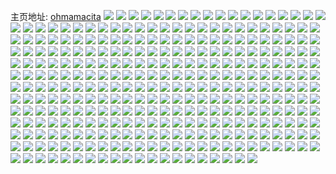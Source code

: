 主页地址: [ohmamacita](https://weibo.com/u/5499513745) 
![](https://wx4.sinaimg.cn/mw2000/0060boKBly1h9qwgkiod3j31bf0zkgto.jpg) 
![](https://wx4.sinaimg.cn/mw2000/0060boKBly1h9qwgkplroj30jg0elqca.jpg) 
![](https://wx4.sinaimg.cn/mw2000/0060boKBly1h9qwgkylf6j30nw0qv4gu.jpg) 
![](https://wx4.sinaimg.cn/mw2000/0060boKBly1h9qwgl779xj30k50quwgx.jpg) 
![](https://wx4.sinaimg.cn/mw2000/0060boKBly1h9qwgk7h1qj30ty0ilaec.jpg) 
![](https://wx4.sinaimg.cn/mw2000/0060boKBly1h9qwglco60j30a70fa79j.jpg) 
![](https://wx4.sinaimg.cn/mw2000/0060boKBly1h9nd4qbqjhj332p2ltx6q.jpg) 
![](https://wx4.sinaimg.cn/mw2000/0060boKBly1h9nd4wvig7j32801o0kjl.jpg) 
![](https://wx4.sinaimg.cn/mw2000/0060boKBly1h9nd53a3a0j32sf1x07wi.jpg) 
![](https://wx4.sinaimg.cn/mw2000/0060boKBly1h9nd5gro5cj353u9541l7.jpg) 
![](https://wx4.sinaimg.cn/mw2000/0060boKBly1h9nd5uhbo7j30v90xxjwz.jpg) 
![](https://wx4.sinaimg.cn/mw2000/0060boKBly1h9nd5s2951j31ba14w4ec.jpg) 
![](https://wx4.sinaimg.cn/mw2000/0060boKBly1h9nd5lbtppj32pf4dou0z.jpg) 
![](https://wx4.sinaimg.cn/mw2000/0060boKBly1h9nd5q47x4j30kc37ke6q.jpg) 
![](https://wx4.sinaimg.cn/mw2000/0060boKBly1h9nd4ipclqj31za26tkjl.jpg) 
![](https://wx4.sinaimg.cn/mw2000/0060boKBly1h9nd5tc9lyj31sz1an7wh.jpg) 
![](https://wx4.sinaimg.cn/mw2000/0060boKBly1h9nd5tsyh8j30z70y242p.jpg) 
![](https://wx4.sinaimg.cn/mw2000/0060boKBly1h9nd5maww1j30u00sbn0u.jpg) 
![](https://wx4.sinaimg.cn/mw2000/0060boKBly1h9nd5mw2jhj31c00u0gqo.jpg) 
![](https://wx4.sinaimg.cn/mw2000/0060boKBly1h9ndcmlal5j32yo1o0e82.jpg) 
![](https://wx4.sinaimg.cn/mw2000/0060boKBly1h9ndcs0xr2j31o02yo7wi.jpg) 
![](https://wx4.sinaimg.cn/mw2000/0060boKBly1h9al4l9ob3j30u00boq4c.jpg) 
![](https://wx4.sinaimg.cn/mw2000/0060boKBly1h98f2kxlujj30u00u0mz5.jpg) 
![](https://wx4.sinaimg.cn/mw2000/0060boKBly1h95vozu07fj30u01k3wic.jpg) 
![](https://wx4.sinaimg.cn/mw2000/0060boKBly1h94voux4ynj30u01400yc.jpg) 
![](https://wx4.sinaimg.cn/mw2000/0060boKBly1h94vm1trtfj30th0thmzs.jpg) 
![](https://wx4.sinaimg.cn/mw2000/0060boKBly1h94votu3raj30t60t640x.jpg) 
![](https://wx4.sinaimg.cn/mw2000/0060boKBly1h93st00anej30wi0p3416.jpg) 
![](https://wx4.sinaimg.cn/mw2000/0060boKBly1h93stpb7bsj30u0152jub.jpg) 
![](https://wx4.sinaimg.cn/mw2000/0060boKBly1h9135y8sgcj30b40ctgmz.jpg) 
![](https://wx4.sinaimg.cn/mw2000/0060boKBly1h8wpnxff1nj30go0go0v1.jpg) 
![](https://wx4.sinaimg.cn/mw2000/0060boKBly1h8wb1pnib8j31fn1gi7wh.jpg) 
![](https://wx4.sinaimg.cn/mw2000/0060boKBly1h8vptv8928j31in2441kx.jpg) 
![](https://wx4.sinaimg.cn/mw2000/0060boKBly1h8vptvj4qnj30wi16ownw.jpg) 
![](https://wx4.sinaimg.cn/mw2000/0060boKBly1h8vptw3refj30u60zn107.jpg) 
![](https://wx4.sinaimg.cn/mw2000/0060boKBly1h8vptwkxm2j30td125wl7.jpg) 
![](https://wx4.sinaimg.cn/mw2000/0060boKBly1h8vpty1z0sj30wi16w45i.jpg) 
![](https://wx4.sinaimg.cn/mw2000/0060boKBly1h8vptx49svj30ur10cahh.jpg) 
![](https://wx4.sinaimg.cn/mw2000/0060boKBly1h8vptxcepgj30sx0zt0z9.jpg) 
![](https://wx4.sinaimg.cn/mw2000/0060boKBly1h8vptxk9qcj30td0yfqap.jpg) 
![](https://wx4.sinaimg.cn/mw2000/0060boKBly1h8vptxtr31j30n70yt45m.jpg) 
![](https://wx4.sinaimg.cn/mw2000/0060boKBly1h8vptu9410j31921ukk7j.jpg) 
![](https://wx4.sinaimg.cn/mw2000/0060boKBly1h8vptykj42j30t60zjk1o.jpg) 
![](https://wx4.sinaimg.cn/mw2000/0060boKBly1h8vptvt89qj30wi16wtgl.jpg) 
![](https://wx4.sinaimg.cn/mw2000/0060boKBly1h8vptwtxftj30ub108dnb.jpg) 
![](https://wx4.sinaimg.cn/mw2000/0060boKBly1h8r0ffx80bj31g91gbh9p.jpg) 
![](https://wx4.sinaimg.cn/mw2000/0060boKBly1h8pun49l3tj30u00b00v3.jpg) 
![](https://wx4.sinaimg.cn/mw2000/0060boKBly1h8o51vmnsej313z0u0aza.jpg) 
![](https://wx4.sinaimg.cn/mw2000/0060boKBly1h8o51w9ebwj30wi1ycnir.jpg) 
![](https://wx4.sinaimg.cn/mw2000/0060boKBly1h8l6882k9ij30u00uzagc.jpg) 
![](https://wx4.sinaimg.cn/mw2000/0060boKBly1h8jyoiigmzj30wi0emgn4.jpg) 
![](https://wx4.sinaimg.cn/mw2000/0060boKBly1h8iywn4nouj31be0zktif.jpg) 
![](https://wx4.sinaimg.cn/mw2000/0060boKBly1h8iywng0eaj31be0zk45u.jpg) 
![](https://wx4.sinaimg.cn/mw2000/0060boKBly1h8iywnyxj1j31be0zktgd.jpg) 
![](https://wx4.sinaimg.cn/mw2000/0060boKBly1h8iywoyvprj33402c0hdv.jpg) 
![](https://wx4.sinaimg.cn/mw2000/0060boKBly1h8iywl2fj9j32at1wiu0y.jpg) 
![](https://wx4.sinaimg.cn/mw2000/0060boKBly1h8iywtphmqj32kkcn2b2i.jpg) 
![](https://wx4.sinaimg.cn/mw2000/0060boKBly1h8f6yz0ycgj30l00dajtg.jpg) 
![](https://wx4.sinaimg.cn/mw2000/0060boKBly1h892o2nguxj30wi0odn0n.jpg) 
![](https://wx4.sinaimg.cn/mw2000/0060boKBly1h83svzkydmj30tz104wl2.jpg) 
![](https://wx4.sinaimg.cn/mw2000/0060boKBly1h83sw01ykgj30re0hhwhq.jpg) 
![](https://wx4.sinaimg.cn/mw2000/0060boKBly1h82pxqjusij30wi177k56.jpg) 
![](https://wx4.sinaimg.cn/mw2000/0060boKBly1h82pxr6zj3j30wi1764bs.jpg) 
![](https://wx4.sinaimg.cn/mw2000/0060boKBly1h82pxrt1zxj30wi17gqgw.jpg) 
![](https://wx4.sinaimg.cn/mw2000/0060boKBly1h82pxs9fx7j30wi17bnak.jpg) 
![](https://wx4.sinaimg.cn/mw2000/0060boKBly1h82pxsuaydj30wi16zqfh.jpg) 
![](https://wx4.sinaimg.cn/mw2000/0060boKBly1h82pxpr58fj30wi173qg2.jpg) 
![](https://wx4.sinaimg.cn/mw2000/0060boKBly1h81dv8rxthj31hc0u0kg7.jpg) 
![](https://wx4.sinaimg.cn/mw2000/0060boKBly1h7y51v4g4yj32c03401kz.jpg) 
![](https://wx4.sinaimg.cn/mw2000/0060boKBly1h7vq13leyxj33402c0hdv.jpg) 
![](https://wx4.sinaimg.cn/mw2000/0060boKBly1h7vq149n6xj30sb1ebtm2.jpg) 
![](https://wx4.sinaimg.cn/mw2000/0060boKBly1h7ufwr01voj30u01sxjts.jpg) 
![](https://wx4.sinaimg.cn/mw2000/0060boKBly1h7ufwrfydxj30u01sxacb.jpg) 
![](https://wx4.sinaimg.cn/mw2000/0060boKBly1h7ufwrq3yxj30lw1f23zz.jpg) 
![](https://wx4.sinaimg.cn/mw2000/0060boKBly1h7sza91kcwj30p609bq3g.jpg) 
![](https://wx4.sinaimg.cn/mw2000/0060boKBly1h7stzjxjl4j30k60kcn2e.jpg) 
![](https://wx4.sinaimg.cn/mw2000/0060boKBly1h7qnt8n7icj30u019m46q.jpg) 
![](https://wx4.sinaimg.cn/mw2000/0060boKBly1h7qnt84ypyj31dc0u1wlv.jpg) 
![](https://wx4.sinaimg.cn/mw2000/0060boKBly1h7qkanqdz6j30u013x10g.jpg) 
![](https://wx4.sinaimg.cn/mw2000/0060boKBly1h7q2xc6reij30t60rtn1j.jpg) 
![](https://wx4.sinaimg.cn/mw2000/0060boKBly1h7pwi02v34j30u01sxtpz.jpg) 
![](https://wx4.sinaimg.cn/mw2000/0060boKBly1h7pmy4yyrtj30tz0nwaef.jpg) 
![](https://wx4.sinaimg.cn/mw2000/0060boKBly1h7pj7oyylfj30qo0qojtf.jpg) 
![](https://wx4.sinaimg.cn/mw2000/0060boKBly1h7nni09ah9j31o0280npd.jpg) 
![](https://wx4.sinaimg.cn/mw2000/0060boKBly1h7nnhykzcij31o0280u0x.jpg) 
![](https://wx4.sinaimg.cn/mw2000/0060boKBly1h7nnjg5y1vj30qo0qojtf.jpg) 
![](https://wx4.sinaimg.cn/mw2000/0060boKBly1h7lz62azt2j30k00hcmy6.jpg) 
![](https://wx4.sinaimg.cn/mw2000/0060boKBly1h7l5sqhup5j30k00h03z6.jpg) 
![](https://wx4.sinaimg.cn/mw2000/0060boKBly1h7j2thrzy7j30u01sxn6v.jpg) 
![](https://wx4.sinaimg.cn/mw2000/0060boKBly1h7hwt8fekuj30k00ehwfo.jpg) 
![](https://wx4.sinaimg.cn/mw2000/0060boKBly1h7hwqvr1yfj30f809tmy6.jpg) 
![](https://wx4.sinaimg.cn/mw2000/0060boKBly1h7f950rd65j30u01407bc.jpg) 
![](https://wx4.sinaimg.cn/mw2000/0060boKBly1h7f94uzetrj30tp0ix40c.jpg) 
![](https://wx4.sinaimg.cn/mw2000/0060boKBly1h7ews6uq4ej30k00jpjs8.jpg) 
![](https://wx4.sinaimg.cn/mw2000/0060boKBly1h7efcn579lj30u01oiaf5.jpg) 
![](https://wx4.sinaimg.cn/mw2000/0060boKBly1h7ecy4oo6gj31ai0tytjw.jpg) 
![](https://wx4.sinaimg.cn/mw2000/0060boKBly1h7duko5cnwj30k608p74x.jpg) 
![](https://wx4.sinaimg.cn/mw2000/0060boKBly1h7dd2bhakhj33402c0qv7.jpg) 
![](https://wx4.sinaimg.cn/mw2000/0060boKBly1h7d60d40nmj30le0a1q3g.jpg) 
![](https://wx4.sinaimg.cn/mw2000/0060boKBly1h78oiivy4wj30zg1f6e3s.jpg) 
![](https://wx4.sinaimg.cn/mw2000/0060boKBly1h78418bur7j30tk0pnq5x.jpg) 
![](https://wx4.sinaimg.cn/mw2000/0060boKBly1h77gwhfrquj30wi1yc4ev.jpg) 
![](https://wx4.sinaimg.cn/mw2000/0060boKBly1h77dmo280oj30rv09d40e.jpg) 
![](https://wx4.sinaimg.cn/mw2000/0060boKBly1h73v6jnmxtj30u0239n0u.jpg) 
![](https://wx4.sinaimg.cn/mw2000/0060boKBly1h73v6uxoioj30tt1lo78j.jpg) 
![](https://wx4.sinaimg.cn/mw2000/0060boKBly1h73v6vbe5lj30tt1m5dh1.jpg) 
![](https://wx4.sinaimg.cn/mw2000/0060boKBly1h72slqvwv4j30p813f0ts.jpg) 
![](https://wx4.sinaimg.cn/mw2000/0060boKBly1h72q1urpplj30u01sxwg7.jpg) 
![](https://wx4.sinaimg.cn/mw2000/0060boKBly1h71qws3s4rj32c03404qr.jpg) 
![](https://wx4.sinaimg.cn/mw2000/0060boKBly1h6wt3i3wjij30u00yuwk6.jpg) 
![](https://wx4.sinaimg.cn/mw2000/0060boKBly1h6vrq2xjyzj30pj0ihdgk.jpg) 
![](https://wx4.sinaimg.cn/mw2000/0060boKBly1h6vmcnc4x4j313u0ttjyb.jpg) 
![](https://wx4.sinaimg.cn/mw2000/0060boKBly1h6utjh5ncdj30k00p40t0.jpg) 
![](https://wx4.sinaimg.cn/mw2000/0060boKBly1h6uhjmv7c8j32c0340u0z.jpg) 
![](https://wx4.sinaimg.cn/mw2000/0060boKBly1h6uhjle2gmj33402c0hdu.jpg) 
![](https://wx4.sinaimg.cn/mw2000/0060boKBly1h6uhjo4v7dj33402c0hdu.jpg) 
![](https://wx4.sinaimg.cn/mw2000/0060boKBly1h6tmpzr2lkj30u01sx0xm.jpg) 
![](https://wx4.sinaimg.cn/mw2000/0060boKBly1h6s8bdsdsoj30pp168dhd.jpg) 
![](https://wx4.sinaimg.cn/mw2000/0060boKBly1h6s7yt2wdjj30p11yugs5.jpg) 
![](https://wx4.sinaimg.cn/mw2000/0060boKBly1h6s7ysq74wj30p10vgn1j.jpg) 
![](https://wx4.sinaimg.cn/mw2000/0060boKBly1h6s03kwxqoj30bs36c145.jpg) 
![](https://wx4.sinaimg.cn/mw2000/0060boKBly1h6s03pd21mj30u01zotat.jpg) 
![](https://wx4.sinaimg.cn/mw2000/0060boKBly1h6rzspif8qj30px1lkdos.jpg) 
![](https://wx4.sinaimg.cn/mw2000/0060boKBly1h6rbxs5cmuj30rh0rhq36.jpg) 
![](https://wx4.sinaimg.cn/mw2000/0060boKBly1h6pnzygq9yj316v1fd7cy.jpg) 
![](https://wx4.sinaimg.cn/mw2000/0060boKBly1h6pnzxvk08j31o02804fz.jpg) 
![](https://wx4.sinaimg.cn/mw2000/0060boKBly1h6pnzyx5rkj31o0280toz.jpg) 
![](https://wx4.sinaimg.cn/mw2000/0060boKBly1h6pnzzeg7uj31o0280kjl.jpg) 
![](https://wx4.sinaimg.cn/mw2000/0060boKBly1h6iw20vn9aj30u0140tee.jpg) 
![](https://wx4.sinaimg.cn/mw2000/0060boKBly1h6iw21b728j30u0140gri.jpg) 
![](https://wx4.sinaimg.cn/mw2000/0060boKBly1h6iw21r43tj30u0140dla.jpg) 
![](https://wx4.sinaimg.cn/mw2000/0060boKBly1h6iw228nwdj30u0140q94.jpg) 
![](https://wx4.sinaimg.cn/mw2000/0060boKBly1h6gtaqouyij30wi1yce81.jpg) 
![](https://wx4.sinaimg.cn/mw2000/0060boKBly1h6elbcmp6zj30k00k0tah.jpg) 
![](https://wx4.sinaimg.cn/mw2000/0060boKBly1h6efrk4bitj30wi1yc17b.jpg) 
![](https://wx4.sinaimg.cn/mw2000/0060boKBly1h6efrozje4j30wi1yc1kn.jpg) 
![](https://wx4.sinaimg.cn/mw2000/0060boKBly1h6efrs2ssfj30wi1ycnda.jpg) 
![](https://wx4.sinaimg.cn/mw2000/0060boKBly1h6efrurw19j30wi1ycdwq.jpg) 
![](https://wx4.sinaimg.cn/mw2000/0060boKBly1h6efrx46xfj30wi1yc4df.jpg) 
![](https://wx4.sinaimg.cn/mw2000/0060boKBly1h6c7bv3crqj30u00gwwkh.jpg) 
![](https://wx4.sinaimg.cn/mw2000/0060boKBly1h6c7btkfejj30ty0gd3z5.jpg) 
![](https://wx4.sinaimg.cn/mw2000/0060boKBly1h6c274h4gdj30890b0aag.jpg) 
![](https://wx4.sinaimg.cn/mw2000/0060boKBly1h6b6d47g2tj31c00u0wit.jpg) 
![](https://wx4.sinaimg.cn/mw2000/0060boKBly1h68o69i75mj31400u0wfm.jpg) 
![](https://wx4.sinaimg.cn/mw2000/0060boKBly1h683p5jr4zj30wi1yc15f.jpg) 
![](https://wx4.sinaimg.cn/mw2000/0060boKBly1h683p5xrwhj30wi1yc7bw.jpg) 
![](https://wx4.sinaimg.cn/mw2000/0060boKBly1h683p52160j30wi1ycana.jpg) 
![](https://wx4.sinaimg.cn/mw2000/0060boKBly1h67ioh62b9j30pd0ybt9z.jpg) 
![](https://wx4.sinaimg.cn/mw2000/0060boKBly1h65z9rzl57j31230ls78j.jpg) 
![](https://wx4.sinaimg.cn/mw2000/0060boKBly1h65z9tfpvgj32c0340b2c.jpg) 
![](https://wx4.sinaimg.cn/mw2000/0060boKBly1h65z9ehjnrj32801ojkgl.jpg) 
![](https://wx4.sinaimg.cn/mw2000/0060boKBly1h65z9hya8bj31o028q7wj.jpg) 
![](https://wx4.sinaimg.cn/mw2000/0060boKBly1h65z9bbfixj31o029a4qr.jpg) 
![](https://wx4.sinaimg.cn/mw2000/0060boKBly1h65z9rheftj33402c0x6q.jpg) 
![](https://wx4.sinaimg.cn/mw2000/0060boKBly1h65z9pwdvuj32c03407wi.jpg) 
![](https://wx4.sinaimg.cn/mw2000/0060boKBly1h65z9n5sppj33402c01ky.jpg) 
![](https://wx4.sinaimg.cn/mw2000/0060boKBly1h65z9oe0nhj33402c04qr.jpg) 
![](https://wx4.sinaimg.cn/mw2000/0060boKBly1h65z9kvu4cj33402c0hdu.jpg) 
![](https://wx4.sinaimg.cn/mw2000/0060boKBly1h65z9m1a2fj33402c04qr.jpg) 
![](https://wx4.sinaimg.cn/mw2000/0060boKBly1h652vsedk6j30u00jnwf1.jpg) 
![](https://wx4.sinaimg.cn/mw2000/0060boKBly1h652ue1dkhj33402c0u0y.jpg) 
![](https://wx4.sinaimg.cn/mw2000/0060boKBly1h652uep4z0j30wi1ycqcf.jpg) 
![](https://wx4.sinaimg.cn/mw2000/0060boKBly1h64xif405dj30td0to0ys.jpg) 
![](https://wx4.sinaimg.cn/mw2000/0060boKBly1h62xjlllluj30pf1m2do7.jpg) 
![](https://wx4.sinaimg.cn/mw2000/0060boKBly1h62wx0qguqj30tz1dnwgv.jpg) 
![](https://wx4.sinaimg.cn/mw2000/0060boKBly1h61kqqiyr1j30wi1ycnpd.jpg) 
![](https://wx4.sinaimg.cn/mw2000/0060boKBly1h61kqtckflj30wi1yckjl.jpg) 
![](https://wx4.sinaimg.cn/mw2000/0060boKBly1h61kqns6vqj30wi1ychdt.jpg) 
![](https://wx4.sinaimg.cn/mw2000/0060boKBly1h61iy7vbgaj30pq0i377m.jpg) 
![](https://wx4.sinaimg.cn/mw2000/0060boKBly1h617uqpx2rj30oq1cp0tr.jpg) 
![](https://wx4.sinaimg.cn/mw2000/0060boKBly1h60hk6e72bj30ng09ct9l.jpg) 
![](https://wx4.sinaimg.cn/mw2000/0060boKBly1h604rrhqsmj30p71jgdgq.jpg) 
![](https://wx4.sinaimg.cn/mw2000/0060boKBly1h604rrvzomj30pb1k9wft.jpg) 
![](https://wx4.sinaimg.cn/mw2000/0060boKBly1h5zmg5kfgyj30u00jumy2.jpg) 
![](https://wx4.sinaimg.cn/mw2000/0060boKBly1h5vh8bb4ytj30nt0yfgsc.jpg) 
![](https://wx4.sinaimg.cn/mw2000/0060boKBly1h5vh8agsbkj30pp104tg2.jpg) 
![](https://wx4.sinaimg.cn/mw2000/0060boKBly1h5tludgby0j30u01jvwl2.jpg) 
![](https://wx4.sinaimg.cn/mw2000/0060boKBly1h5jwotr683j30u01hc463.jpg) 
![](https://wx4.sinaimg.cn/mw2000/0060boKBly1h5jbyhyb6uj30u01iwtdo.jpg) 
![](https://wx4.sinaimg.cn/mw2000/0060boKBly1h5j15knkjgj31021gzkjb.jpg) 
![](https://wx4.sinaimg.cn/mw2000/0060boKBly1h5i3cde3jmj312u1ff4pq.jpg) 
![](https://wx4.sinaimg.cn/mw2000/0060boKBly1h5i3cdqhqej30u01hcnat.jpg) 
![](https://wx4.sinaimg.cn/mw2000/0060boKBly1h5i3ccpgi8j30qi1b4tf2.jpg) 
![](https://wx4.sinaimg.cn/mw2000/0060boKBly1h5i39952vgj31jk1z01kx.jpg) 
![](https://wx4.sinaimg.cn/mw2000/0060boKBly1h5fp7h1ln8j30rj170dk0.jpg) 
![](https://wx4.sinaimg.cn/mw2000/0060boKBly1h5epuokocmj304g04f3yf.jpg) 
![](https://wx4.sinaimg.cn/mw2000/0060boKBly1h5ecomjvkaj31o0292qv6.jpg) 
![](https://wx4.sinaimg.cn/mw2000/0060boKBly1h5da1djv1vj31o0280qv5.jpg) 
![](https://wx4.sinaimg.cn/mw2000/0060boKBly1h5c1xljoetj30c00d5gls.jpg) 
![](https://wx4.sinaimg.cn/mw2000/0060boKBly1h5bbco9kv0j30wi1yc42s.jpg) 
![](https://wx4.sinaimg.cn/mw2000/0060boKBly1h5bbcopfdmj30wi15541n.jpg) 
![](https://wx4.sinaimg.cn/mw2000/0060boKBly1h5bbcp3zbmj307006ydfo.jpg) 
![](https://wx4.sinaimg.cn/mw2000/0060boKBly1h5a6nenll2j30ra1avq8u.jpg) 
![](https://wx4.sinaimg.cn/mw2000/0060boKBly1h5a6e990q2j307u07u0sq.jpg) 
![](https://wx4.sinaimg.cn/mw2000/0060boKBly1h57d4ns1w0j30u01sy7au.jpg) 
![](https://wx4.sinaimg.cn/mw2000/0060boKBly1h57ay4k6dmj30u01uodmo.jpg) 
![](https://wx4.sinaimg.cn/mw2000/0060boKBly1h50uamxqwlj30hs0vhn15.jpg) 
![](https://wx4.sinaimg.cn/mw2000/0060boKBly1h4zhctwtjgj30u0140n7z.jpg) 
![](https://wx4.sinaimg.cn/mw2000/0060boKBly1h4zhcrzhu9j30u0140dpu.jpg) 
![](https://wx4.sinaimg.cn/mw2000/0060boKBly1h4zhcvkzgvj30u0140wnd.jpg) 
![](https://wx4.sinaimg.cn/mw2000/0060boKBly1h4sr0h2ajhj30rn1dj771.jpg) 
![](https://wx4.sinaimg.cn/mw2000/0060boKBly1h4r65pcskaj30pd1sxjx9.jpg) 
![](https://wx4.sinaimg.cn/mw2000/0060boKBly1h4pztt5ydej30k00l7dho.jpg) 
![](https://wx4.sinaimg.cn/mw2000/0060boKBly1h4koaa7fh9j30kt1ewtbx.jpg) 
![](https://wx4.sinaimg.cn/mw2000/0060boKBly1h4koaajcqdj30kh1dm0uc.jpg) 
![](https://wx4.sinaimg.cn/mw2000/0060boKBly1h4koa9sd8uj30k61edwh4.jpg) 
![](https://wx4.sinaimg.cn/mw2000/0060boKBly1h4iv15f11rj30te0tedjm.jpg) 
![](https://wx4.sinaimg.cn/mw2000/0060boKBly1h4i6xa9lcvj30u0489av9.jpg) 
![](https://wx4.sinaimg.cn/mw2000/0060boKBly1h4i5xhmhisj30wh0znn9s.jpg) 
![](https://wx4.sinaimg.cn/mw2000/0060boKBly1h4clcc0cx8j30wi0mg0ww.jpg) 
![](https://wx4.sinaimg.cn/mw2000/0060boKBly1h4aozvaxubj30go0godgh.jpg) 
![](https://wx4.sinaimg.cn/mw2000/0060boKBly1h4aozvhbirj30go0yutfv.jpg) 
![](https://wx4.sinaimg.cn/mw2000/0060boKBly1h4aozvprfij30go0go427.jpg) 
![](https://wx4.sinaimg.cn/mw2000/0060boKBly1h4aozv0dpjj30go0u2jvm.jpg) 
![](https://wx4.sinaimg.cn/mw2000/0060boKBly1h4a1274g5jj30u00agabk.jpg) 
![](https://wx4.sinaimg.cn/mw2000/0060boKBly1h4a12hw18sj30go0go76a.jpg) 
![](https://wx4.sinaimg.cn/mw2000/0060boKBly1h4946a5z8mj30pd1bwwmd.jpg) 
![](https://wx4.sinaimg.cn/mw2000/0060boKBly1h47eqvqco5j30wi1yc49t.jpg) 
![](https://wx4.sinaimg.cn/mw2000/0060boKBly1h42p8ysa49j30lu0rsq7i.jpg) 
![](https://wx4.sinaimg.cn/mw2000/0060boKBly1h424z8lxgcj30u0119jx5.jpg) 
![](https://wx4.sinaimg.cn/mw2000/0060boKBly1h424yuhytpj30u00kodjc.jpg) 
![](https://wx4.sinaimg.cn/mw2000/0060boKBly1h40ydyjv51j30u01sxn83.jpg) 
![](https://wx4.sinaimg.cn/mw2000/0060boKBly1h3xzi6l2x7j30go0s6q8w.jpg) 
![](https://wx4.sinaimg.cn/mw2000/0060boKBly1h3wzc8crv0j30wi0j2myf.jpg) 
![](https://wx4.sinaimg.cn/mw2000/0060boKBly1h3sqh5df38j30gs0h5dhk.jpg) 
![](https://wx4.sinaimg.cn/mw2000/0060boKBly1h3sqgb731mj31400u0wku.jpg) 
![](https://wx4.sinaimg.cn/mw2000/0060boKBly1h3sqgcrl43j30u014043y.jpg) 
![](https://wx4.sinaimg.cn/mw2000/0060boKBly1h3sqgeisufj30u014043k.jpg) 
![](https://wx4.sinaimg.cn/mw2000/0060boKBly1h3n39fnfbcj31400u0q9y.jpg) 
![](https://wx4.sinaimg.cn/mw2000/0060boKBly1h3n39f208ej30u01q60xb.jpg) 
![](https://wx4.sinaimg.cn/mw2000/0060boKBly1h3n1xar0i8j30pl1li7c6.jpg) 
![](https://wx4.sinaimg.cn/mw2000/0060boKBly1h3mpdexzphj30wi1g3wll.jpg) 
![](https://wx4.sinaimg.cn/mw2000/0060boKBly1h3mlbsef9pj30pe1r8dqp.jpg) 
![](https://wx4.sinaimg.cn/mw2000/0060boKBly1h3lz957vbhj30wi1fnn4y.jpg) 
![](https://wx4.sinaimg.cn/mw2000/0060boKBly1h3lwh98nzcj30dw0dwdid.jpg) 
![](https://wx4.sinaimg.cn/mw2000/0060boKBly1h3kdsky4v0j30wi0kwq4d.jpg) 
![](https://wx4.sinaimg.cn/mw2000/0060boKBly1h3k31xhxplj30wi12ogpd.jpg) 
![](https://wx4.sinaimg.cn/mw2000/0060boKBly1h3jk4w3l2kj30wi2so7cf.jpg) 
![](https://wx4.sinaimg.cn/mw2000/0060boKBly1h3jgnbvq59j30ph0pt0uy.jpg) 
![](https://wx4.sinaimg.cn/mw2000/0060boKBly1h3jgxpfhekj30rd0vdgpi.jpg) 
![](https://wx4.sinaimg.cn/mw2000/0060boKBly1h3j5r0qgfjj30wi0x4wic.jpg) 
![](https://wx4.sinaimg.cn/mw2000/0060boKBly1h3in9lc958j318g18g4bz.jpg) 
![](https://wx4.sinaimg.cn/mw2000/0060boKBly1h3in9lx706j31ls0wigr5.jpg) 
![](https://wx4.sinaimg.cn/mw2000/0060boKBly1h3in9lm5sij31ls0wiqa1.jpg) 
![](https://wx4.sinaimg.cn/mw2000/0060boKBly1h3ihfl29blj30u00r3q58.jpg) 
![](https://wx4.sinaimg.cn/mw2000/0060boKBly1h3id9q12ngj30u01hcqay.jpg) 
![](https://wx4.sinaimg.cn/mw2000/0060boKBly1h3hgujlwzij30pk1f9wk8.jpg) 
![](https://wx4.sinaimg.cn/mw2000/0060boKBly1h3hgcfqic7j30rh1bv471.jpg) 
![](https://wx4.sinaimg.cn/mw2000/0060boKBly1h3hguk9pqgj30pc2smwq2.jpg) 
![](https://wx4.sinaimg.cn/mw2000/0060boKBly1h3hgwdgy3lj30rs1bm7cd.jpg) 
![](https://wx4.sinaimg.cn/mw2000/0060boKBly1h3hggbvsemj30u00zkgr2.jpg) 
![](https://wx4.sinaimg.cn/mw2000/0060boKBly1h3hggcfqclj30wc0500ta.jpg) 
![](https://wx4.sinaimg.cn/mw2000/0060boKBly1h3hbari3haj30ty1dgx2h.jpg) 
![](https://wx4.sinaimg.cn/mw2000/0060boKBly1h3h6rrr5wuj30yi1pc120.jpg) 
![](https://wx4.sinaimg.cn/mw2000/0060boKBly1h3g7abivn1j30u06bi7tr.jpg) 
![](https://wx4.sinaimg.cn/mw2000/0060boKBly1h3g7aainwyj30wi1ycdpq.jpg) 
![](https://wx4.sinaimg.cn/mw2000/0060boKBly1h3g7a9oypfj30u01t018p.jpg) 
![](https://wx4.sinaimg.cn/mw2000/0060boKBly1h3ezco5flbj31c00u0wm7.jpg) 
![](https://wx4.sinaimg.cn/mw2000/0060boKBly1h3em36dlo4j31lq0wi7wh.jpg) 
![](https://wx4.sinaimg.cn/mw2000/0060boKBly1h3em37odomj31lm0wi4qp.jpg) 
![](https://wx4.sinaimg.cn/mw2000/0060boKBly1h3em38o6sjj31lm0wie81.jpg) 
![](https://wx4.sinaimg.cn/mw2000/0060boKBly1h3em39rtptj31lm0wie81.jpg) 
![](https://wx4.sinaimg.cn/mw2000/0060boKBly1h3em3al2ylj31ls0wi4qp.jpg) 
![](https://wx4.sinaimg.cn/mw2000/0060boKBly1h3em3bxtvvj31ls0wiu0x.jpg) 
![](https://wx4.sinaimg.cn/mw2000/0060boKBly1h3em3dbep6j31lm0wiqv5.jpg) 
![](https://wx4.sinaimg.cn/mw2000/0060boKBly1h3em3eloh2j31ls0wi7wh.jpg) 
![](https://wx4.sinaimg.cn/mw2000/0060boKBly1h3em3572ruj31lz0wi1kx.jpg) 
![](https://wx4.sinaimg.cn/mw2000/0060boKBly1h3dctfg4haj30p519rtcs.jpg) 
![](https://wx4.sinaimg.cn/mw2000/0060boKBly1h3ci6qmolnj30wi1ychdt.jpg) 
![](https://wx4.sinaimg.cn/mw2000/0060boKBly1h3bmalku45j322o341e81.jpg) 
![](https://wx4.sinaimg.cn/mw2000/0060boKBly1h3b4v7lgyqj30qy111adp.jpg) 
![](https://wx4.sinaimg.cn/mw2000/0060boKBly1h3acbdb42ej30rq0ivtbx.jpg) 
![](https://wx4.sinaimg.cn/mw2000/0060boKBly1h3a742mjx7j30wi0qfn1t.jpg) 
![](https://wx4.sinaimg.cn/mw2000/0060boKBly1h3a5qju8n8j30vj0y3783.jpg) 
![](https://wx4.sinaimg.cn/mw2000/0060boKBly1h38a1wy9x9j30rm0gg77o.jpg) 
![](https://wx4.sinaimg.cn/mw2000/0060boKBly1h38a1xcvtzj30wo0qi79q.jpg) 
![](https://wx4.sinaimg.cn/mw2000/0060boKBly1h37xjy9drfj33402c0kjm.jpg) 
![](https://wx4.sinaimg.cn/mw2000/0060boKBly1h35t164lyrj30qz1i5n1b.jpg) 
![](https://wx4.sinaimg.cn/mw2000/0060boKBly1h34l2hu3qcj30if0igq5f.jpg) 
![](https://wx4.sinaimg.cn/mw2000/0060boKBly1h34hmin1y6j31p11fvn7k.jpg) 
![](https://wx4.sinaimg.cn/mw2000/0060boKBly1h32yztt0rej30wi17748b.jpg) 
![](https://wx4.sinaimg.cn/mw2000/0060boKBly1h32da2qvobj30wi1yc1fv.jpg) 
![](https://wx4.sinaimg.cn/mw2000/0060boKBly1h300wx4upij30wi1ycavb.jpg) 
![](https://wx4.sinaimg.cn/mw2000/0060boKBly1h2zk7b35whj33402c01kz.jpg) 
![](https://wx4.sinaimg.cn/mw2000/0060boKBly1h2zk7f3n2gj33402c0u0z.jpg) 
![](https://wx4.sinaimg.cn/mw2000/0060boKBly1h2zk7jx7knj33402c0b2b.jpg) 
![](https://wx4.sinaimg.cn/mw2000/0060boKBly1h2zk7numlbj33402c0u0y.jpg) 
![](https://wx4.sinaimg.cn/mw2000/0060boKBly1h2zk79d0foj33402c0x6q.jpg) 
![](https://wx4.sinaimg.cn/mw2000/0060boKBly1h2zk7qdwsej33402c01kz.jpg) 
![](https://wx4.sinaimg.cn/mw2000/0060boKBly1h2zk7t63tej33402c01kz.jpg) 
![](https://wx4.sinaimg.cn/mw2000/0060boKBly1h2zk7vms6aj33402c04qr.jpg) 
![](https://wx4.sinaimg.cn/mw2000/0060boKBly1h2zk7z4ya1j33402c0hdv.jpg) 
![](https://wx4.sinaimg.cn/mw2000/0060boKBly1h2zhvwje3zj30u00rcalx.jpg) 
![](https://wx4.sinaimg.cn/mw2000/0060boKBly1h2yyf10v5mj32pf340npe.jpg) 
![](https://wx4.sinaimg.cn/mw2000/0060boKBly1h2yswrllzfj30rc1yc11h.jpg) 
![](https://wx4.sinaimg.cn/mw2000/0060boKBly1h2xmvxx3ttj31hc0u04qp.jpg) 
![](https://wx4.sinaimg.cn/mw2000/0060boKBly1h2vb3k4e8dj30u01syn27.jpg) 
![](https://wx4.sinaimg.cn/mw2000/0060boKBly1h2v1wy3apwj31ds0s0qa3.jpg) 
![](https://wx4.sinaimg.cn/mw2000/0060boKBly1h2v1x0lywrj33402c0e82.jpg) 
![](https://wx4.sinaimg.cn/mw2000/0060boKBly1h2v1x3z7wvj32c0340e83.jpg) 
![](https://wx4.sinaimg.cn/mw2000/0060boKBly1h2v1x6nwglj32c03404qr.jpg) 
![](https://wx4.sinaimg.cn/mw2000/0060boKBly1h2sldn1y91j30m836rgsz.jpg) 
![](https://wx4.sinaimg.cn/mw2000/0060boKBly1h2qqgo0o94j30hz077gor.jpg) 
![](https://wx4.sinaimg.cn/mw2000/0060boKBly1h2qpdc32hzj30u00pdwhf.jpg) 
![](https://wx4.sinaimg.cn/mw2000/0060boKBly1h2oaoearn3j30u00jbdl7.jpg) 
![](https://wx4.sinaimg.cn/mw2000/0060boKBly1h2o80t3i45j30u01sxqeg.jpg) 
![](https://wx4.sinaimg.cn/mw2000/0060boKBly1h2o813o54yj30u01sxwrd.jpg) 
![](https://wx4.sinaimg.cn/mw2000/0060boKBly1h2nunclggsj30wi1yc46e.jpg) 
![](https://wx4.sinaimg.cn/mw2000/0060boKBly1h2nundr2fyj33402c0kjm.jpg) 
![](https://wx4.sinaimg.cn/mw2000/0060boKBly1h2ip4wxkgej30b40b4gml.jpg) 
![](https://wx4.sinaimg.cn/mw2000/0060boKBly1h2hb7kbvcbj32c02c04qq.jpg) 
![](https://wx4.sinaimg.cn/mw2000/0060boKBly1h2gc52z01ij30r91h1120.jpg) 
![](https://wx4.sinaimg.cn/mw2000/0060boKBly1h2gc52dxbrj30r91hcqba.jpg) 
